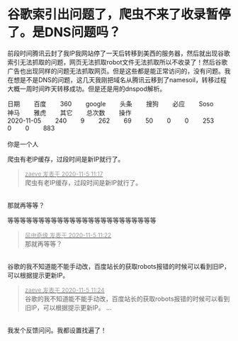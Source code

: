 # 谷歌索引出问题了，爬虫不来了收录暂停了。是DNS问题吗？


前段时间腾讯云封了我IP我网站停了一天后转移到美西的服务器，然后就出现谷歌索引无法抓取的问题，网页无法抓取robot文件无法抓取所以不收录了！然后谷歌广告也出现同样的问题无法抓取网页。但是这些都是能正常访问的，没有问题。我在想是不是DNS的问题，这几天我刚把域名从腾讯云移到了namesoil，转移过程大概一周时间昨天转移成功。但是还是用的dnspod解析。<br />
<img id="aimg_R4IF2" onclick="zoom(this, this.src, 0, 0, 0)" class="zoom" src="https://i.loli.net/2020/11/05/d7AG5zgCBkKJZra.jpg" onmouseover="img_onmouseoverfunc(this)" onload="thumbImg(this)" border="0" alt="" /><br />
<img id="aimg_NWeHI" onclick="zoom(this, this.src, 0, 0, 0)" class="zoom" src="https://i.loli.net/2020/11/05/xeNCQjr84Dvu6S1.jpg" onmouseover="img_onmouseoverfunc(this)" onload="thumbImg(this)" border="0" alt="" />

日期&nbsp; &nbsp; &nbsp; &nbsp; 百度&nbsp; &nbsp; &nbsp; &nbsp; 360&nbsp; &nbsp; &nbsp; &nbsp; google&nbsp; &nbsp; &nbsp; &nbsp; 头条&nbsp; &nbsp; &nbsp; &nbsp; 搜狗&nbsp; &nbsp; &nbsp; &nbsp; 必应&nbsp; &nbsp; &nbsp; &nbsp; Soso&nbsp; &nbsp; &nbsp; &nbsp; 神马&nbsp; &nbsp; &nbsp; &nbsp; 雅虎&nbsp; &nbsp; &nbsp; &nbsp; 其它&nbsp; &nbsp; &nbsp; &nbsp; 总次数&nbsp; &nbsp; &nbsp; &nbsp; 操作<br />
2020-11-05&nbsp; &nbsp; &nbsp; &nbsp; 240&nbsp; &nbsp; &nbsp; &nbsp; 9&nbsp; &nbsp; &nbsp; &nbsp; 262&nbsp; &nbsp; &nbsp; &nbsp; 69&nbsp; &nbsp; &nbsp; &nbsp; 50&nbsp; &nbsp; &nbsp; &nbsp; 0&nbsp; &nbsp; &nbsp; &nbsp; 0&nbsp; &nbsp; &nbsp; &nbsp; 253&nbsp; &nbsp; &nbsp; &nbsp; 0&nbsp; &nbsp; &nbsp; &nbsp; 0&nbsp; &nbsp; &nbsp; &nbsp; 883<br />
<br />
你是一个人<img src="static/image/smiley/default/lol.gif" smilieid="12" border="0" alt="" />

爬虫有老IP缓存，过段时间是新IP就行了。<img id="aimg_jrarq" onclick="zoom(this, this.src, 0, 0, 0)" class="zoom" src="https://cdn.jsdelivr.net/gh/hishis/forum-master/public/images/patch.gif" onmouseover="img_onmouseoverfunc(this)" onload="thumbImg(this)" border="0" alt="" />

<div class="quote"><blockquote><font size="2"><a href="https://www.hostloc.com/forum.php?mod=redirect&amp;goto=findpost&amp;pid=9405703&amp;ptid=762709" target="_blank"><font color="#999999">zaeve 发表于 2020-11-5 11:17</font></a></font><br />
爬虫有老IP缓存，过段时间是新IP就行了。</blockquote></div><br />
那就再等等？<img id="aimg_sBv49" onclick="zoom(this, this.src, 0, 0, 0)" class="zoom" src="https://cdn.jsdelivr.net/gh/hishis/forum-master/public/images/patch.gif" onmouseover="img_onmouseoverfunc(this)" onload="thumbImg(this)" border="0" alt="" />

等等等等等等等等等等等等等等等等等等等等等等等等

<div class="quote"><blockquote><font size="2"><a href="https://www.hostloc.com/forum.php?mod=redirect&amp;goto=findpost&amp;pid=9405735&amp;ptid=762709" target="_blank"><font color="#999999">风中奇缘 发表于 2020-11-5 11:22</font></a></font><br />
那就再等等？</blockquote></div><br />
谷歌的我不知道能不能手动改，百度站长的获取robots报错的时候可以看到旧IP，可以根据提示更新IP。<img id="aimg_zKHHk" onclick="zoom(this, this.src, 0, 0, 0)" class="zoom" src="https://cdn.jsdelivr.net/gh/hishis/forum-master/public/images/patch.gif" onmouseover="img_onmouseoverfunc(this)" onload="thumbImg(this)" border="0" alt="" />

<div class="quote"><blockquote><font size="2"><a href="https://www.hostloc.com/forum.php?mod=redirect&amp;goto=findpost&amp;pid=9405743&amp;ptid=762709" target="_blank"><font color="#999999">zaeve 发表于 2020-11-5 11:24</font></a></font><br />
谷歌的我不知道能不能手动改，百度站长的获取robots报错的时候可以看到旧IP，可以根据提示更新IP。 ...</blockquote></div><br />
我发个反馈问问。我都设置找遍了！<img id="aimg_luh9U" onclick="zoom(this, this.src, 0, 0, 0)" class="zoom" src="https://cdn.jsdelivr.net/gh/hishis/forum-master/public/images/patch.gif" onmouseover="img_onmouseoverfunc(this)" onload="thumbImg(this)" border="0" alt="" />
